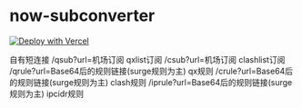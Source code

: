 # now-subconverter

[![Deploy with Vercel](https://vercel.com/button)](https://vercel.com/import/git?s=https%3A%2F%2Fgithub.com%2Fzhongfly%2Fnow-subconverter)

自有短连接
/qsub?url=机场订阅   qxlist订阅
/csub?url=机场订阅   clashlist订阅
/qrule?url=Base64后的规则链接(surge规则为主)   qx规则
/crule?url=Base64后的规则链接(surge规则为主)    clash规则
/iprule?url=Base64后的规则链接(surge规则为主)   ipcidr规则
